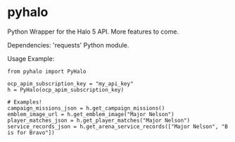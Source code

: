 # pyhalo

Python Wrapper for the Halo 5 API. More features to come.

Dependencies: 'requests' Python module.

Usage Example:
```
from pyhalo import PyHalo

ocp_apim_subscription_key = "my_api_key"
h = PyHalo(ocp_apim_subscription_key)

# Examples!
campaign_missions_json = h.get_campaign_missions()
emblem_image_url = h.get_emblem_image("Major Nelson")
player_matches_json = h.get_player_matches("Major Nelson")
service_records_json = h.get_arena_service_records(["Major Nelson", "B is for Bravo"])
```

